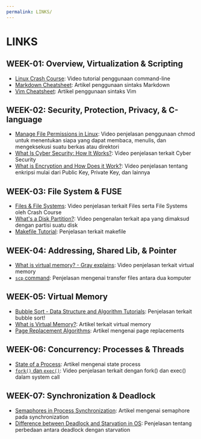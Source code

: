```yaml
---
permalink: LINKS/
---
```

# LINKS

## WEEK-01: Overview, Virtualization & Scripting
* [Linux Crash Course](https://youtu.be/DLeATFgGM-A?si=H9MyI6jU5_xhYu7H): Video tutorial penggunaan command-line
* [Markdown Cheatsheet](https://github.com/adam-p/markdown-here/wiki/Markdown-Cheatsheet): Artikel penggunaan sintaks Markdown
* [Vim Cheatsheet](https://vim.rtorr.com/): Artikel penggunaan sintaks Vim

## WEEK-02: Security, Protection, Privacy, & C-language
* [Manage File Permissions in Linux](https://youtu.be/ngJG6Ix5FR4): Video penjelasan penggunaan chmod untuk menentukan siapa yang dapat membaca, menulis, dan mengeksekusi suatu berkas atau direktori
* [What Is Cyber Security: How It Works?](https://youtu.be/inWWhr5tnEA): Video penjelasan terkait Cyber Security
* [What is Encryption and How Does it Work?](https://youtu.be/r4HQ8Bp-pfw?si=ax1qGz1q80qqXAYa): Video penjelasan tentang enkripsi mulai dari Public Key, Private Key, dan lainnya

## WEEK-03: File System & FUSE
* [Files & File Systems](https://www.youtube.com/watch?v=KN8YgJnShPM): Video penjelasan terkait Files serta File Systems oleh Crash Course
* [What's a Disk Partition?](https://www.youtube.com/watch?v=udDkSdKLFGk&ab_channel=AskLeo!): Video pengenalan terkait apa yang dimaksud dengan partisi suatu disk 
* [Makefile Tutorial](https://makefiletutorial.com/): Penjelasan terkait makefile

## WEEK-04: Addressing, Shared Lib, & Pointer
* [What is virtual memory? - Gray explains](https://www.youtube.com/watch?v=2quKyPnUShQ): Video penjelasan terkait virtual memory
* [`scp` command](https://youtu.be/fmMg6cyww14?feature=shared): Penjelasan mengenai transfer files antara dua komputer

## WEEK-05: Virtual Memory
* [Bubble Sort - Data Structure and Algorithm Tutorials](https://www.geeksforgeeks.org/bubble-sort/): Penjelasan terkait bubble sort!
* [What is Virtual Memory?](https://www.codecademy.com/resources/blog/virtual-memory/): Artikel terkait virtual memory
* [Page Replacement Algorithms](https://www.geeksforgeeks.org/page-replacement-algorithms-in-operating-systems/): Artikel mengenai page replacements

## WEEK-06: Concurrency: Processes & Threads
* [State of a Process](https://www.geeksforgeeks.org/states-of-a-process-in-operating-systems/): Artikel mengenai state process
* [`fork()` dan `exec()`](https://youtu.be/IFEFVXvjiHY?feature=shared): Video penjelasan terkait dengan fork() dan exec() dalam system call 

## WEEK-07: Synchronization & Deadlock
* [Semaphores in Process Synchronization](https://www.geeksforgeeks.org/semaphores-in-process-synchronization/): Artikel mengenai semaphore pada synchronization
* [Difference between Deadlock and Starvation in OS](https://www.geeksforgeeks.org/difference-between-deadlock-and-starvation-in-os/): Penjelasan tentang perbedaan antara deadlock dengan starvation

